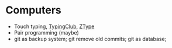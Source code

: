 # Computers
* Touch typing, [TypingClub](https://www.typingclub.com/), [ZType](http://zty.pe/)
* Pair programming (maybe)
* git as backup system; git remove old commits; git as database;
